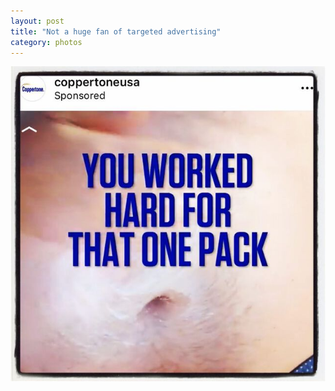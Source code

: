 ```yaml
---
layout: post
title: "Not a huge fan of targeted advertising"
category: photos
---
```


[![Not a huge fan of targeted advertising](/instagram/th-Bz4MIKUpIy5.jpg)](https://www.instagram.com/p/Bz4MIKUpIy5/)
